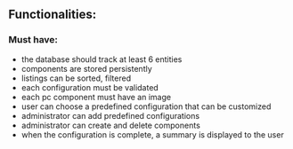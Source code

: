## Functionalities:
### Must have:
- the database should track at least 6 entities
- components are stored persistently
- listings can be sorted, filtered
- each configuration must be validated
- each pc component must have an image
- user can choose a predefined configuration that can be customized
- administrator can add predefined configurations
- administrator can create and delete components
- when the configuration is complete, a summary is displayed to the user
